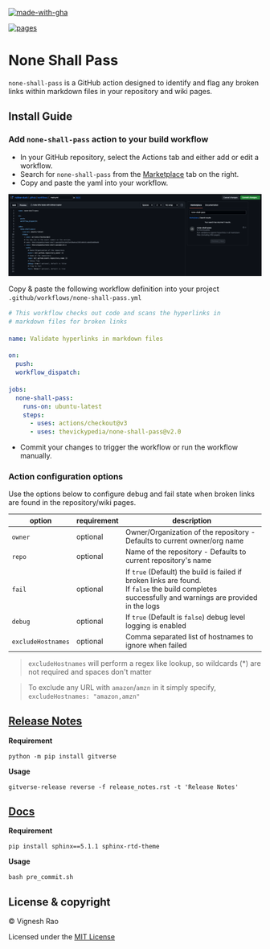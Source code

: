 [![made-with-gha](https://img.shields.io/badge/Made%20with-Github_Actions-black?style=for-the-badge&logo=GitHub)][marketplace]

[![pages](https://github.com/thevickypedia/none-shall-pass/actions/workflows/pages/pages-build-deployment/badge.svg)][pages]

# None Shall Pass

`none-shall-pass` is a GitHub action designed to identify and flag any broken links
within markdown files in your repository and wiki pages.

## Install Guide

### Add `none-shall-pass` action to your build workflow

- In your GitHub repository, select the Actions tab and either add or edit a workflow.
- Search for `none-shall-pass` from the [Marketplace][marketplace] tab on the right.
- Copy and paste the yaml into your workflow.

![marketplace][screenshot]

Copy & paste the following workflow definition into your project `.github/workflows/none-shall-pass.yml`

```yaml
# This workflow checks out code and scans the hyperlinks in 
# markdown files for broken links

name: Validate hyperlinks in markdown files

on:
  push:
  workflow_dispatch:

jobs:
  none-shall-pass:
    runs-on: ubuntu-latest
    steps:
      - uses: actions/checkout@v3
      - uses: thevickypedia/none-shall-pass@v2.0
```

- Commit your changes to trigger the workflow or run the workflow manually.

### Action configuration options

Use the options below to configure debug and fail state when broken links are found in the repository/wiki pages.

| option             | requirement | description                                                                                                                                              |
|--------------------|-------------|----------------------------------------------------------------------------------------------------------------------------------------------------------|
| `owner`            | optional    | Owner/Organization of the repository - Defaults to current owner/org name                                                                                |
| `repo`             | optional    | Name of the repository - Defaults to current repository's name                                                                                           |
| `fail`             | optional    | If `true` (Default) the build is failed if broken links are found.<br/>If `false` the build completes successfully and warnings are provided in the logs |
| `debug`            | optional    | If `true` (Default is `false`) debug level logging is enabled                                                                                            |
| `excludeHostnames` | optional    | Comma separated list of hostnames to ignore when failed                                                                                                  |

> `excludeHostnames` will perform a regex like lookup, so wildcards (*) are not required and spaces don't matter<br>

> To exclude any URL with `amazon`/`amzn` in it simply specify,<br>`excludeHostnames: "amazon,amzn"`

## [Release Notes][release-notes]
**Requirement**
```shell
python -m pip install gitverse
```

**Usage**
```shell
gitverse-release reverse -f release_notes.rst -t 'Release Notes'
```

## [Docs][docs]
**Requirement**
```shell
pip install sphinx==5.1.1 sphinx-rtd-theme
```

**Usage**
```shell
bash pre_commit.sh
```

## License & copyright

&copy; Vignesh Rao

Licensed under the [MIT License][license]

[marketplace]: https://github.com/marketplace/actions/none-shall-pass
[screenshot]: https://raw.githubusercontent.com/thevickypedia/none-shall-pass/main/images/marketplace.png
[license]: https://github.com/thevickypedia/none-shall-pass/blob/main/LICENSE
[release-notes]: https://github.com/thevickypedia/none-shall-pass/blob/main/release_notes.rst
[docs]: https://thevickypedia.github.io/none-shall-pass/
[pages]: https://github.com/thevickypedia/none-shall-pass/actions/workflows/pages/pages-build-deployment
